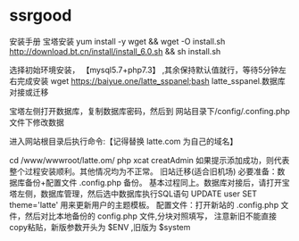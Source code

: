 # ssrgood

安装手册  宝塔安装
yum install -y wget && wget -O install.sh http://download.bt.cn/install/install_6.0.sh
&& sh install.sh

选择初始环境安装， 【mysql5.7+php7.3】 ,其余保持默认值就行，等待5分钟左右完成安装
wget https://baiyue.one/latte_sspanel;bash latte_sspanel.数据库对接或迁移

宝塔左侧打开数据库，复制数据库密码，然后到 网站目录下/config/.confing.php 文件下修改数据


进入网站根目录后执行命令:【记得替换 latte.com 为自己的域名】

cd /www/wwwroot/latte.om/
php xcat creatAdmin
如果提示添加成功，则代表整个过程安装顺利。其他情况均为不正常。
旧站迁移(适合旧机场)
必要准备：数据库备份+配置文件 .config.php 备份。
基本过程同上。数据库对接后，请打开宝塔左侧，数据库管理，然后选中数据库执行SQL语句 UPDATE
user SET theme='latte' 用来更新用户的主题模板。
配置文件：打开新站的 .config.php 文件，然后对比本地备份的 config.php 文件,分块对照填写，
注意新旧不能直接copy粘贴，新版参数开头为 $ENV ,旧版为 $system
